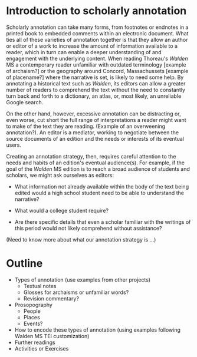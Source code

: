 # Introduction to scholarly annotation

Scholarly annotation can take many forms, from footnotes or endnotes in a printed book to embedded comments within an electronic document. What ties all of these varieties of annotation together is that they allow an author or editor of a work to increase the amount of information available to a reader, which in turn can enable a deeper understanding of and engagement with the underlying content. When reading Thoreau's *Walden* MS a contemporary reader unfamiliar with outdated terminology [example of archaism?] or the geography around Concord, Massachussets [example of placename?] where the narrative is set, is likely to need some help. By annotating a historical text such as *Walden*, its editors can allow a greater number of readers to comprehend the text without the need to constantly turn back and forth to a dictionary, an atlas, or, most likely, an unreliable Google search.

On the other hand, however, excessive annotation can be distracting or, even worse, cut short the full range of interpretations a reader might want to make of the text they are reading. (Example of an overweening annotation?). An editor is a mediator, working to negotiate between the source documents of an edition and the needs or interests of its eventual users.

Creating an annotation strategy, then, requires careful attention to the needs and habits of an edition's eventual audience(s). For example, if the goal of the *Walden* MS edition is to reach a broad audience of students and scholars, we might ask ourselves as editors:

- What information not already available within the body of the text being edited would a high school student need to be able to understand the narrative?

- What would a college student require?

- Are there specific details that even a scholar familiar with the writings of this period would not likely comprehend without assistance?

(Need to know more about what our annotation strategy is ...)

# Outline

- Types of annotation (use examples from other projects)
    - Textual notes
    - Glosses for archaisms or unfamiliar words?
    - Revision commentary?
- Prosopography
    - People
    - Places
    - Events?
- How to encode these types of annotation (using examples following Walden MS TEI customization)
- Further readings
- Activities or Exercises